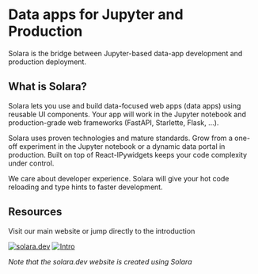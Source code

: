# Data apps for Jupyter and Production

Solara is the bridge between Jupyter-based data-app development and production deployment.

## What is Solara?

Solara lets you use and build data-focused web apps (data apps) using reusable UI components. Your app will work in the Jupyter notebook and production-grade web frameworks (FastAPI, Starlette, Flask, ...).

Solara uses proven technologies and mature standards. Grow from a one-off experiment in the Jupyter notebook or a dynamic data portal in production.  Built on top of React-IPywidgets keeps your code complexity under control.

We care about developer experience. Solara will give your hot code reloading and type hints to faster development.

## Resources

Visit our main website or jump directly to the introduction

[![solara.dev](https://dabuttonfactory.com/button.png?t=solara.dev&f=Open+Sans-Bold&ts=20&tc=fff&hp=45&vp=12&c=8&bgt=unicolored&bgc=f19f41)](https://solara.dev/)
[![Intro](https://dabuttonfactory.com/button.png?t=Introduction&f=Open+Sans-Bold&ts=20&tc=fff&hp=45&vp=12&c=8&bgt=unicolored&bgc=f19f41)](/docs)

*Note that the solara.dev website is created using Solara*
